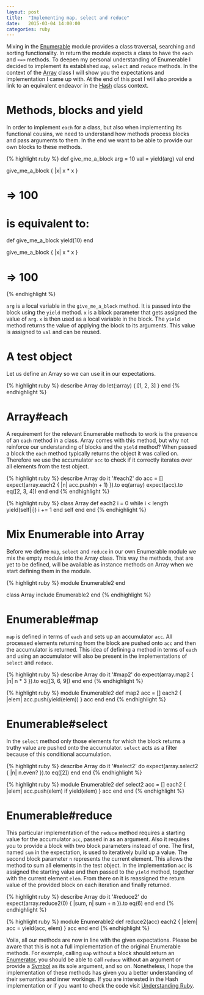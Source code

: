 ```yaml
---
layout: post
title:  "Implementing map, select and reduce"
date:   2015-03-04 14:00:00
categories: ruby
---
```


Mixing in the [Enumerable](http://ruby-doc.org/core-2.2.0/Enumerable.html) module provides a class traversal, searching and sorting functionality. In return the module expects a class to have the `each` and `<=>` methods. To deepen my personal understanding of Enumerable I decided to implement its established `map`, `select` and `reduce` methods. In the context of the [Array](http://ruby-doc.org/core-2.2.0/Array.html) class I will show you the expectations and implementation I came up with. At the end of this post I will also provide a link to an equivalent endeavor in the [Hash](http://ruby-doc.org/core-2.2.0/Hash.html) class context.

# Methods, blocks and yield

In order to implement `each` for a class, but also when implementing its functional cousins, we need to understand how methods process blocks and pass arguments to them. In the end we want to be able to provide our own blocks to these methods.

{% highlight ruby %}
def give_me_a_block
  arg = 10
  val = yield(arg)
  val
end

give_me_a_block { |x| x * x }
# => 100

# is equivalent to:

def give_me_a_block
  yield(10)
end

give_me_a_block { |x| x * x }
# => 100
{% endhighlight %}

`arg` is a local variable in the `give_me_a_block` method. It is passed into the block using the `yield` method. `x` is a block parameter that gets assigned the value of `arg`. `x` is then used as a local variable in the block. The `yield` method returns the value of applying the block to its arguments. This value is assigned to `val` and can be reused.

# A test object

Let us define an Array so we can use it in our expectations.

{% highlight ruby %}
describe Array do
  let(:array) { [1, 2, 3] }
end
{% endhighlight %}

# Array#each

A requirement for the relevant Enumerable methods to work is the presence of an `each` method in a class. Array comes with this method, but why not reinforce our understanding of blocks and the `yield` method? When passed a block the `each` method typically returns the object it was called on. Therefore we use the accumulator `acc` to check if it correctly iterates over all elements from the test object.

{% highlight ruby %}
describe Array do
  it '#each2' do
    acc = []
    expect(array.each2 { |n| acc.push(n + 1) }).to eq(array)
    expect(acc).to eq([2, 3, 4])
  end
end
{% endhighlight %}

{% highlight ruby %}
class Array
  def each2
    i = 0
    while i < length
      yield(self[i])
      i += 1
    end
    self
  end
end
{% endhighlight %}

# Mix Enumerable into Array

Before we define `map`, `select` and `reduce` in our own Enumerable module we mix the empty module into the Array class. This way the methods, that are yet to be defined, will be available as instance methods on Array when we start defining them in the module.

{% highlight ruby %}
module Enumerable2
end

class Array
  include Enumerable2
end
{% endhighlight %}

# Enumerable#map

`map` is defined in terms of `each` and sets up an accumulator `acc`. All processed elements returning from the block are pushed onto `acc` and then the accumulator is returned. This idea of defining a method in terms of `each` and using an accumulator will also be present in the implementations of `select` and `reduce`.

{% highlight ruby %}
describe Array do
  it '#map2' do
    expect(array.map2 { |n| n * 3 }).to eq([3, 6, 9])
  end
end
{% endhighlight %}

{% highlight ruby %}
module Enumerable2
  def map2
    acc = []
    each2 { |elem| acc.push(yield(elem)) }
    acc
  end
end
{% endhighlight %}

# Enumerable#select

In the `select` method only those elements for which the block returns a truthy value are pushed onto the accumulator. ``select`` acts as a filter because of this conditional accumulation.

{% highlight ruby %}
describe Array do
  it '#select2' do
    expect(array.select2 { |n| n.even? }).to eq([2])
  end
end
{% endhighlight %}

{% highlight ruby %}
module Enumerable2
  def select2
    acc = []
    each2 { |elem| acc.push(elem) if yield(elem) }
    acc
  end
end
{% endhighlight %}

# Enumerable#reduce

This particular implementation of the `reduce` method requires a starting value for the accumulator `acc`, passed in as an argument. Also it requires you to provide a block with two block parameters instead of one. The first, named `sum` in the expectation, is used to iteratively build up a value. The second block parameter `n` represents the current element. This allows the method to sum all elements in the test object. In the implementation `acc` is assigned the starting value and then passed to the `yield` method, together with the current element `elem`. From there on it is reassigned the return value of the provided block on each iteration and finally returned.

{% highlight ruby %}
describe Array do
  it '#reduce2' do
    expect(array.reduce2(0) { |sum, n| sum + n }).to eq(6)
  end
end
{% endhighlight %}

{% highlight ruby %}
module Enumerable2
  def reduce2(acc)
    each2 { |elem| acc = yield(acc, elem) }
    acc
  end
end
{% endhighlight %}

Voila, all our methods are now in line with the given expectations. Please be aware that this is not a full implementation of the original Enumerable methods. For example, calling `map` without a block should return an [Enumerator](http://ruby-doc.org/core-2.2.0/Enumerator.html), you should be able to call `reduce` without an argument or provide a [Symbol](http://ruby-doc.org/core-2.2.0/Symbol.html) as its sole argument, and so on. Nonetheless, I hope the implementation of these methods has given you a better understanding of their semantics and inner workings. If you are interested in the Hash implementation or if you want to check the code visit [Understanding Ruby](https://github.com/kodnin/understanding-ruby).
